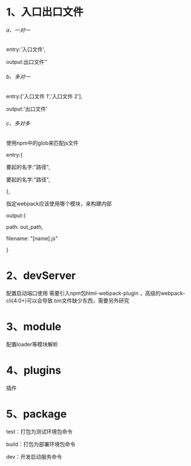 # 1、入口出口文件

######      a、一对一

entry:'入口文件',

output:出口文件''

###### b、多对一

entry:['入口文件 1','入口文件 2'],

output:'出口文件'

###### c、多对多

使用npm中的glob来匹配js文件

entry:{

要起的名字:"路径",

要起的名字:"路径",

},

指定webpack应该使用哪个模块，来构建内部

output:{

 path: out_path,

   filename: "[name].js"

}

# 2、devServer

配置启动端口使用  需要引入npm包html-webpack-plugin ，高级的webpack-cli(4.0+)可以会导致.bin文件缺少东西，需要另外研究

# 3、module

配置loader等模块解析

# 4、plugins

插件

# 5、package

test：打包为测试环境包命令

build：打包为部署环境包命令

dev：开发启动服务命令